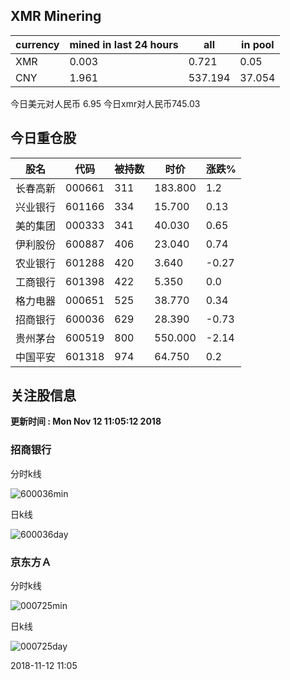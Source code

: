 ## XMR Minering

|currency|mined in last 24 hours|all|in pool|
|---|---|---|---|
|XMR|0.003|0.721|0.05|
|CNY|1.961|537.194|37.054|

今日美元对人民币 6.95	今日xmr对人民币745.03


## 今日重仓股 

|股名|代码|被持数|时价|涨跌%|
|---|---|---|---|---|
|长春高新|000661|311|183.800|1.2|
|兴业银行|601166|334|15.700|0.13|
|美的集团|000333|341|40.030|0.65|
|伊利股份|600887|406|23.040|0.74|
|农业银行|601288|420|3.640|-0.27|
|工商银行|601398|422|5.350|0.0|
|格力电器|000651|525|38.770|0.34|
|招商银行|600036|629|28.390|-0.73|
|贵州茅台|600519|800|550.000|-2.14|
|中国平安|601318|974|64.750|0.2|

## 关注股信息
**更新时间 : Mon Nov 12 11:05:12 2018**
### 招商银行 
分时k线

![600036min](http://image.sinajs.cn/newchart/min/n/sh600036.gif)

日k线

![600036day](http://image.sinajs.cn/newchart/daily/n/sh600036.gif)

### 京东方Ａ 
分时k线

![000725min](http://image.sinajs.cn/newchart/min/n/sz000725.gif)

日k线

![000725day](http://image.sinajs.cn/newchart/daily/n/sz000725.gif)

2018-11-12 11:05
